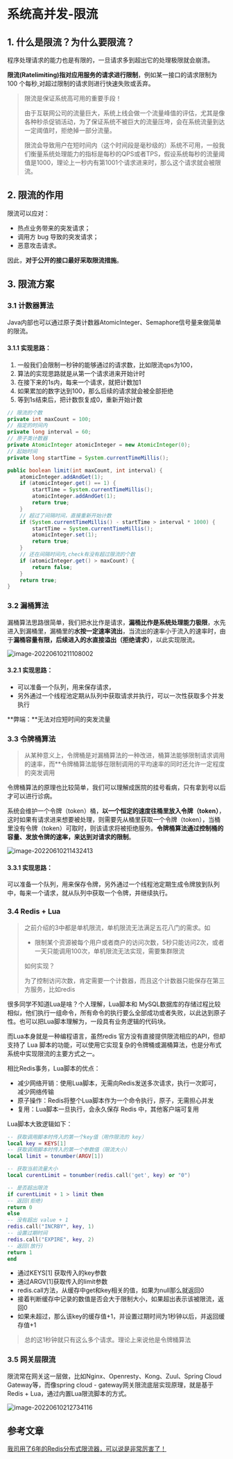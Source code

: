 # 系统高并发-限流

## 1. 什么是限流？为什么要限流？

程序处理请求的能力也是有限的，一旦请求多到超出它的处理极限就会崩溃。

**限流(Ratelimiting)指对应用服务的请求进行限制**，例如某一接口的请求限制为 100 个每秒,对超过限制的请求则进行快速失败或丢弃。

> 限流是保证系统高可用的重要手段！
>
> 由于互联网公司的流量巨大，系统上线会做一个流量峰值的评估，尤其是像各种秒杀促销活动，为了保证系统不被巨大的流量压垮，会在系统流量到达一定阈值时，拒绝掉一部分流量。
>
> 限流会导致用户在短时间内（这个时间段是毫秒级的）系统不可用，一般我们衡量系统处理能力的指标是每秒的QPS或者TPS，假设系统每秒的流量阈值是1000，理论上一秒内有第1001个请求进来时，那么这个请求就会被限流。

## 2. 限流的作用

限流可以应对：

- 热点业务带来的突发请求；
- 调用方 bug 导致的突发请求；
- 恶意攻击请求。

因此，**对于公开的接口最好采取限流措施**。

## 3. 限流方案

### 3.1 计数器算法

Java内部也可以通过原子类计数器AtomicInteger、Semaphore信号量来做简单的限流。

####  3.1.1 实现思路：

1. 一般我们会限制一秒钟的能够通过的请求数，比如限流qps为100，
2. 算法的实现思路就是从第一个请求进来开始计时
3. 在接下来的1s内，每来一个请求，就把计数加1
4. 如果累加的数字达到100，那么后续的请求就会被全部拒绝
5. 等到1s结束后，把计数恢复成0，重新开始计数

```java
// 限流的个数
private int maxCount = 100;
// 指定的时间内
private long interval = 60;
// 原子类计数器
private AtomicInteger atomicInteger = new AtomicInteger(0);
// 起始时间
private long startTime = System.currentTimeMillis();

public boolean limit(int maxCount, int interval) {
    atomicInteger.addAndGet(1);
    if (atomicInteger.get() == 1) {
        startTime = System.currentTimeMillis();
        atomicInteger.addAndGet(1);
        return true;
    }
    // 超过了间隔时间，直接重新开始计数
    if (System.currentTimeMillis() - startTime > interval * 1000) {
        startTime = System.currentTimeMillis();
        atomicInteger.set(1);
        return true;
    }
    // 还在间隔时间内,check有没有超过限流的个数
    if (atomicInteger.get() > maxCount) {
        return false;
    }
    return true;
} 
```

### 3.2 漏桶算法

漏桶算法思路很简单，我们把水比作是请求，**漏桶比作是系统处理能力极限**，水先进入到漏桶里，漏桶里的**水按一定速率流出**，当流出的速率小于流入的速率时，由于**漏桶容量有限，后续进入的水直接溢出（拒绝请求）**，以此实现限流。

![image-20220610211108002](https://zszblog.oss-cn-beijing.aliyuncs.com/zszblog/image-20220610211108002.png)

#### 3.2.1 实现思路：

- 可以准备一个队列，用来保存请求，
- 另外通过一个线程池定期从队列中获取请求并执行，可以一次性获取多个并发执行

**弊端：**无法对应短时间的突发流量

### 3.3 令牌桶算法

>从某种意义上，令牌桶是对漏桶算法的一种改进，桶算法能够限制请求调用的速率，而**令牌桶算法能够在限制调用的平均速率的同时还允许一定程度的突发调用

令牌桶算法的原理也比较简单，我们可以理解成医院的挂号看病，只有拿到号以后才可以进行诊病。

系统会维护一个令牌（token）桶，**以一个恒定的速度往桶里放入令牌（token）**，这时如果有请求进来想要被处理，则需要先从桶里获取一个令牌（token），当桶里没有令牌（token）可取时，则该请求将被拒绝服务。**令牌桶算法通过控制桶的容量、发放令牌的速率，来达到对请求的限制**。

![image-20220610211432413](https://zszblog.oss-cn-beijing.aliyuncs.com/zszblog/image-20220610211432413.png)

####  3.3.1 实现思路：

可以准备一个队列，用来保存令牌，另外通过一个线程池定期生成令牌放到队列中，每来一个请求，就从队列中获取一个令牌，并继续执行。

### 3.4 Redis + Lua

>之前介绍的3中都是单机限流，单机限流无法满足五花八门的需求。如
>
>- 限制某个资源被每个用户或者商户的访问次数，5秒只能访问2次，或者一天只能调用100次，单机限流无法实现，需要集群限流
>
>如何实现？
>
>为了控制访问次数，肯定需要一个计数器，而且这个计数器只能保存在第三方服务，比如redis

很多同学不知道Lua是啥？个人理解，Lua脚本和 MySQL数据库的存储过程比较相似，他们执行一组命令，所有命令的执行要么全部成功或者失败，以此达到原子性。也可以把Lua脚本理解为，一段具有业务逻辑的代码块。


而Lua本身就是一种编程语言，虽然redis 官方没有直接提供限流相应的API，但却支持了 Lua 脚本的功能，可以使用它实现复杂的令牌桶或漏桶算法，也是分布式系统中实现限流的主要方式之一。

相比Redis事务，Lua脚本的优点：

- 减少网络开销：使用Lua脚本，无需向Redis发送多次请求，执行一次即可，减少网络传输
- 原子操作：Redis将整个Lua脚本作为一个命令执行，原子，无需担心并发
- 复用：Lua脚本一旦执行，会永久保存 Redis 中，其他客户端可复用


Lua脚本大致逻辑如下：

```lua
-- 获取调用脚本时传入的第一个key值（用作限流的 key）
local key = KEYS[1]
-- 获取调用脚本时传入的第一个参数值（限流大小）
local limit = tonumber(ARGV[1])

-- 获取当前流量大小
local curentLimit = tonumber(redis.call('get', key) or "0")

-- 是否超出限流
if curentLimit + 1 > limit then
-- 返回(拒绝)
return 0
else
-- 没有超出 value + 1
redis.call("INCRBY", key, 1)
-- 设置过期时间
redis.call("EXPIRE", key, 2)
-- 返回(放行)
return 1
end
```

- 通过KEYS[1] 获取传入的key参数
- 通过ARGV[1]获取传入的limit参数
- redis.call方法，从缓存中get和key相关的值，如果为null那么就返回0
- 接着判断缓存中记录的数值是否会大于限制大小，如果超出表示该被限流，返回0
- 如果未超过，那么该key的缓存值+1，并设置过期时间为1秒钟以后，并返回缓存值+1

>总的这1秒钟就只有这么多个请求。理论上来说他是令牌桶算法

### 3.5 网关层限流

限流常在网关这一层做，比如Nginx、Openresty、Kong、Zuul、Spring Cloud Gateway等，而像spring cloud - gateway网关限流底层实现原理，就是基于Redis + Lua，通过内置Lua限流脚本的方式。

![image-20220610212734116](https://zszblog.oss-cn-beijing.aliyuncs.com/zszblog/image-20220610212734116.png)

## 参考文章

[我司用了6年的Redis分布式限流器，可以说是非常厉害了！](http://dockone.io/article/10137)
